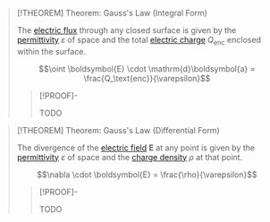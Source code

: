 >[!THEOREM] Theorem: Gauss's Law (Integral Form)
>
>The [electric flux](Electric%20Flux.md) through any closed surface is given by the [permittivity](Electrostatics/Permittivity.md) $\varepsilon$ of space and the total [electric charge](Electric%20Charge.md) $Q_\text{enc}$ enclosed within the surface.
>
>$$\oint \boldsymbol{E} \cdot \mathrm{d}\boldsymbol{a} = \frac{Q_\text{enc}}{\varepsilon}$$
>
>>[!PROOF]-
>>
>>TODO
>>
>

>[!THEOREM] Theorem: Gauss's Law (Differential Form)
>
>The divergence of the [electric field](Electrostatics/Electric%20Field.md) $\boldsymbol{E}$ at any point is given by the [permittivity](Electrostatics/Permittivity.md) $\varepsilon$ of space and the [charge density](Charge%20Density.md) $\rho$ at that point.
>
>$$\nabla \cdot \boldsymbol{E} = \frac{\rho}{\varepsilon}$$
>
>>[!PROOF]-
>>
>>TODO
>>
>